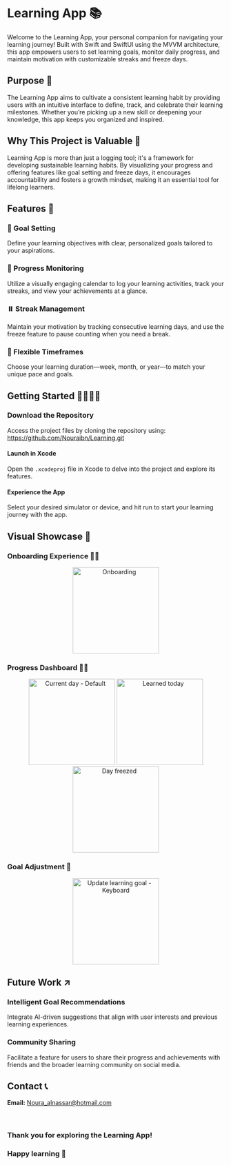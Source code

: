 # Learning App 📚

Welcome to the Learning App, your personal companion for navigating your learning journey! Built with Swift and SwiftUI using the MVVM architecture, this app empowers users to set learning goals, monitor daily progress, and maintain motivation with customizable streaks and freeze days.

## Purpose 🎯

The Learning App aims to cultivate a consistent learning habit by providing users with an intuitive interface to define, track, and celebrate their learning milestones. Whether you’re picking up a new skill or deepening your knowledge, this app keeps you organized and inspired.

## Why This Project is Valuable 🌟

Learning App is more than just a logging tool; it's a framework for developing sustainable learning habits. By visualizing your progress and offering features like goal setting and freeze days, it encourages accountability and fosters a growth mindset, making it an essential tool for lifelong learners.

## Features 🚀

### 🎯 Goal Setting
Define your learning objectives with clear, personalized goals tailored to your aspirations.

### 📅 Progress Monitoring
Utilize a visually engaging calendar to log your learning activities, track your streaks, and view your achievements at a glance.

### ⏸️ Streak Management
Maintain your motivation by tracking consecutive learning days, and use the freeze feature to pause counting when you need a break.

### 🔄 Flexible Timeframes
Choose your learning duration—week, month, or year—to match your unique pace and goals.

## Getting Started 🏃🏻‍♂️‍➡️

### Download the Repository
Access the project files by cloning the repository using: https://github.com/Nouraibn/Learning.git

#### Launch in Xcode
Open the `.xcodeproj` file in Xcode to delve into the project and explore its features.

#### Experience the App
Select your desired simulator or device, and hit run to start your learning journey with the app.

## Visual Showcase 📸

### Onboarding Experience 👋🏼
<p align="center">
    <img src="https://github.com/user-attachments/assets/b0daef35-8893-4547-9257-6c9cd6ef87ff" alt="Onboarding" width="200">
</p>

### Progress Dashboard 🦾🔥
<p align="center">
    <img src="https://github.com/user-attachments/assets/74b0e00e-67c4-4b93-8b7c-da62a21ca4b0" alt="Current day - Default" width="200">
    <img src="https://github.com/user-attachments/assets/7113b84c-5165-4de5-bea8-23860c70d667" alt="Learned today" width="200">
    <img src="https://github.com/user-attachments/assets/b77fa24a-4031-4272-b150-fc07cb06645c" alt="Day freezed" width="200">
</p>

### Goal Adjustment 📝
<p align="center">
    <img src="https://github.com/user-attachments/assets/3fae57c2-b11c-4e9e-b89a-3ea980d64a3d" alt="Update learning goal - Keyboard" width="200">
</p>



## Future Work ↗️

### Intelligent Goal Recommendations
Integrate AI-driven suggestions that align with user interests and previous learning experiences.

### Community Sharing
Facilitate a feature for users to share their progress and achievements with friends and the broader learning community on social media.

## Contact 📞
**Email:** Noura_alnassar@hotmail.com
<br><br><br>
### Thank you for exploring the Learning App! 
### Happy learning 🎉

